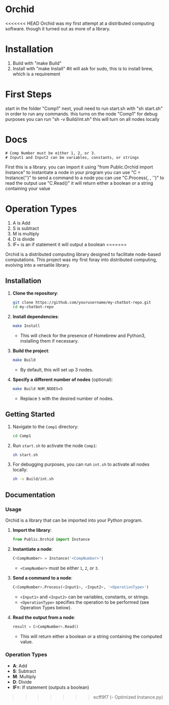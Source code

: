 # Orchid
<<<<<<< HEAD
Orchid was my first attempt at a distributed computing software. though it turned out as more of a library.

# Installation
1. Build with "make Build"
2. Install with "make Install"
    #it will ask for sudo, this is to install brew, which is a requirement

# First Steps
start in the folder "Comp1"
next, youll need to run start.sh with "sh start.sh" in order to run any commands. this turns on the node "Comp1"
for debug purposes you can run "sh -v Build/int.sh" this will turn on all nodes locally

# Docs
    # Comp Number must be either 1, 2, or 3.
    # Input1 and Input2 can be variables, constants, or strings
First this is a library. you can import it using "from Public.Orchid import Instance"
to instantiate a node in your program you can use "C<Comp number> = Instance('<Comp number>')"
to send a command to a node you can use "C<Comp number>.Process(<Input1>, <Input2>, '<Operation type>')"
to read the output use "C<Comp number>.Read()" it will return either a boolean or a string containing your value

# Operation Types
1. A is Add
2. S is subtract
3. M is multiply
4. D is divide
5. IF= is an if statement it will output a boolean
=======

Orchid is a distributed computing library designed to facilitate node-based computations. This project was my first foray into distributed computing, evolving into a versatile library.

## Installation

1. **Clone the repository**:
    ```sh
    git clone https://github.com/yourusername/my-chatbot-repo.git
    cd my-chatbot-repo
    ```

2. **Install dependencies**:
    ```sh
    make Install
    ```
    - This will check for the presence of Homebrew and Python3, installing them if necessary.

3. **Build the project**:
    ```sh
    make Build
    ```
    - By default, this will set up 3 nodes.

4. **Specify a different number of nodes** (optional):
    ```sh
    make Build NUM_NODES=5
    ```
    - Replace `5` with the desired number of nodes.

## Getting Started

1. Navigate to the `Comp1` directory:
    ```sh
    cd Comp1
    ```

2. Run `start.sh` to activate the node `Comp1`:
    ```sh
    sh start.sh
    ```

3. For debugging purposes, you can run `int.sh` to activate all nodes locally:
    ```sh
    sh -v Build/int.sh
    ```

## Documentation

### Usage

Orchid is a library that can be imported into your Python program.

1. **Import the library**:
    ```python
    from Public.Orchid import Instance
    ```

2. **Instantiate a node**:
    ```python
    C<CompNumber> = Instance('<CompNumber>')
    ```
    - `<CompNumber>` must be either `1`, `2`, or `3`.

3. **Send a command to a node**:
    ```python
    C<CompNumber>.Process(<Input1>, <Input2>, '<OperationType>')
    ```
    - `<Input1>` and `<Input2>` can be variables, constants, or strings.
    - `<OperationType>` specifies the operation to be performed (see Operation Types below).

4. **Read the output from a node**:
    ```python
    result = C<CompNumber>.Read()
    ```
    - This will return either a boolean or a string containing the computed value.

### Operation Types

- **A**: Add
- **S**: Subtract
- **M**: Multiply
- **D**: Divide
- **IF=**: If statement (outputs a boolean)
>>>>>>> ecff9f7 (- Optimized Instance.py)
